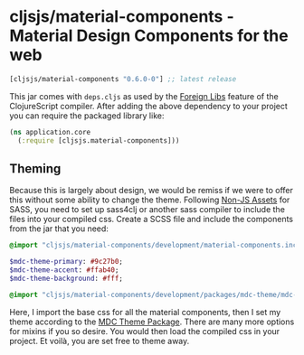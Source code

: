 # cljsjs/material-components - Material Design Components for the web

[](dependency)
```clojure
[cljsjs/material-components "0.6.0-0"] ;; latest release
```
[](/dependency)

This jar comes with `deps.cljs` as used by the [Foreign Libs][flibs] feature
of the ClojureScript compiler. After adding the above dependency to your project
you can require the packaged library like:

```clojure
(ns application.core
  (:require [cljsjs.material-components]))
```

## Theming
Because this is largely about design, we would be remiss if we were to
offer this without some ability to change the theme.
Following [Non-JS Assets][nonjs] for SASS, you need to set up sass4clj or
another sass compiler to include the files into your compiled css. Create a SCSS
file and include the components from the jar that you need:

```sass
@import "cljsjs/material-components/development/material-components.inc";

$mdc-theme-primary: #9c27b0;
$mdc-theme-accent: #ffab40;
$mdc-theme-background: #fff;

@import "cljsjs/material-components/development/packages/mdc-theme/mdc-theme";
```

Here, I import the base css for all the material components, then I set my theme
according to the [MDC Theme Package][mdctheme]. There are many more options for
mixins if you so desire. You would then load the compiled css in your project.
Et voilà, you are set free to theme away.

[flibs]: https://github.com/clojure/clojurescript/wiki/Packaging-Foreign-Dependencies
[nonjs]: https://github.com/cljsjs/packages/wiki/Non-JS-Assets
[mdctheme]: https://github.com/material-components/material-components-web/tree/master/packages/mdc-theme
